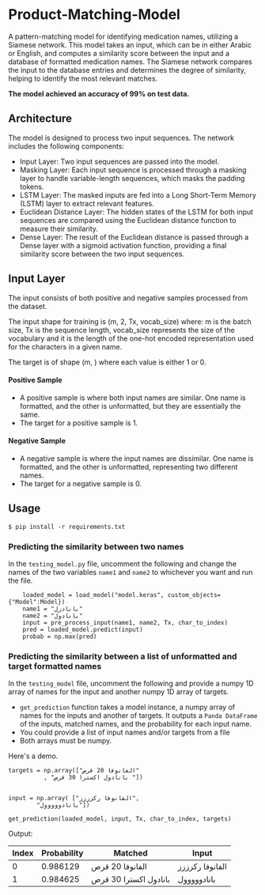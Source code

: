 # Product-Matching-Model
A pattern-matching model for identifying medication names, utilizing a Siamese network. This model takes an input, which can be in either Arabic or English, and computes a similarity score between the input and a database of formatted medication names. The Siamese network compares the input to the database entries and determines the degree of similarity, helping to identify the most relevant matches.

**The model achieved an accuracy of 99% on test data.**


## Architecture
The model is designed to process two input sequences. The network includes the following components:

- Input Layer: Two input sequences are passed into the model.
- Masking Layer: Each input sequence is processed through a masking layer to handle variable-length sequences, which masks the padding tokens.
- LSTM Layer: The masked inputs are fed into a Long Short-Term Memory (LSTM) layer to extract relevant features.
- Euclidean Distance Layer: The hidden states of the LSTM for both input sequences are compared using the Euclidean distance function to measure their similarity.
- Dense Layer: The result of the Euclidean distance is passed through a Dense layer with a sigmoid activation function, providing a final similarity score between the two input sequences.

## Input Layer
The input consists of both positive and negative samples processed from the dataset. 

The input shape for training is (m, 2, Tx, vocab_size) where: m is the batch size, Tx is the sequence length, vocab_size represents the size of the vocabulary and it is the length of the one-hot encoded representation used for the characters in a given name.

The target is of shape (m, ) where each value is either 1 or 0.

  
#### Positive Sample
  - A positive sample is where both input names are similar. One name is formatted, and the other is unformatted, but they are essentially the same.
  - The target for a positive sample is 1.

#### Negative Sample
  - A negative sample is where the input names are dissimilar. One name is formatted, and the other is unformatted, representing two different names.
  - The target for a negative sample is 0.
    
## Usage
    $ pip install -r requirements.txt
    
### Predicting the similarity between two names
In the `testing_model.py` file, uncomment the following and change the names of the two variables `name1` and `name2` to whichever you want and run the file.
````
    loaded_model = load_model("model.keras", custom_objects={"Model":Model})
    name1 = "بانادزل"
    name2 = "بانادول"
    input = pre_process_input(name1, name2, Tx, char_to_index)
    pred = loaded_model.predict(input)
    probab = np.max(pred)
  ````

### Predicting the similarity between a list of unformatted and target formatted names

In the `testing_model` file, uncomment the following and provide a numpy 1D array of names for the input and another numpy 1D array of targets.
- `get_prediction` function takes a model instance, a numpy array of names for the inputs and another of targets.
 It outputs a `Panda DataFrame` of the inputs, matched names, and the probability for each input name.
- You could provide a list of input names and/or targets from a file
- Both arrays must be numpy.
  
Here's a demo.
````
targets = np.array(["الفانوفا 20 قرص"
          , "بانادول اكسترا 30 قرص "])


input = np.array( ["الفانوفا ركزززز",
        "بانادووووول"])

get_prediction(loaded_model, input, Tx, char_to_index, targets)
````
Output:

| Index       | Probability | Matched   |  Input   |
|------------|--------------|--------------| --------------|
| 0      | 0.986129  |     الفانوفا 20 قرص  |الفانوفا ركزززز   |
| 1        | 0.984625  |  بانادول اكسترا 30 قرص   | بانادووووول	     |

                                              




 
